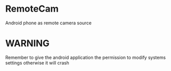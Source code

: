 # RemoteCam
Android phone as remote camera source

# WARNING
Remember to give the android application the permission to modify systems settings otherwise it will crash